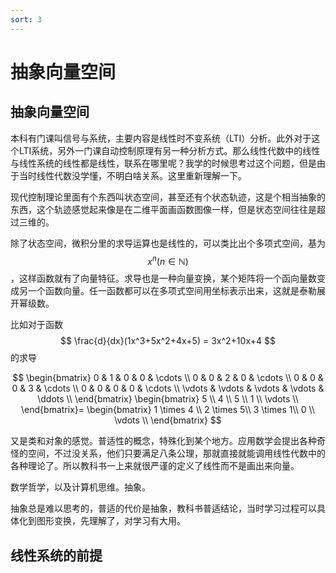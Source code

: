 ```yaml
---
sort: 3
---
```

# 抽象向量空间
<!--抽象空间向量-->


## 抽象向量空间

本科有门课叫信号与系统，主要内容是线性时不变系统（LTI）分析。此外对于这个LTI系统，另外一门课自动控制原理有另一种分析方式。那么线性代数中的线性与线性系统的线性都是线性，联系在哪里呢？我学的时候思考过这个问题，但是由于当时线性代数没学懂，不明白啥关系。这里重新理解一下。

现代控制理论里面有个东西叫状态空间，甚至还有个状态轨迹，这是个相当抽象的东西，这个轨迹感觉起来像是在二维平面画函数图像一样，但是状态空间往往是超过三维的。

除了状态空间，微积分里的求导运算也是线性的，可以类比出个多项式空间，基为$${x^n} (n\in\mathbb{N})$$，这样函数就有了向量特征。求导也是一种向量变换，某个矩阵将一个函向量数变成另一个函数向量。任一函数都可以在多项式空间用坐标表示出来，这就是泰勒展开幂级数。

比如对于函数$$ \frac{d}{dx}(1x^3+5x^2+4x+5) = 3x^2+10x+4 $$的求导

$$ 
\begin{bmatrix}
0 & 1 & 0 & 0 & \cdots \\
0 & 0 & 2 & 0 & \cdots \\
0 & 0 & 0 & 3 & \cdots \\
0 & 0 & 0 & 0 & \cdots \\
\vdots & \vdots & \vdots & \vdots & \ddots \\
\end{bmatrix}
\begin{bmatrix}
5 \\
4 \\
5 \\
1 \\
\vdots \\
\end{bmatrix}=
\begin{bmatrix}
1 \times 4 \\
2 \times 5\\
3 \times 1\\
0 \\
\vdots \\
\end{bmatrix}
$$


又是类和对象的感觉。普适性的概念，特殊化到某个地方。应用数学会提出各种奇怪的空间，不过没关系，他们只要满足八条公理，那就直接就能调用线性代数中的各种理论了。所以教科书一上来就很严谨的定义了线性而不是画出来向量。

数学哲学，以及计算机思维。抽象。

抽象总是难以思考的，普适的代价是抽象，教科书普适结论，当时学习过程可以具体化到图形变换，先理解了，对学习有大用。


## 线性系统的前提





